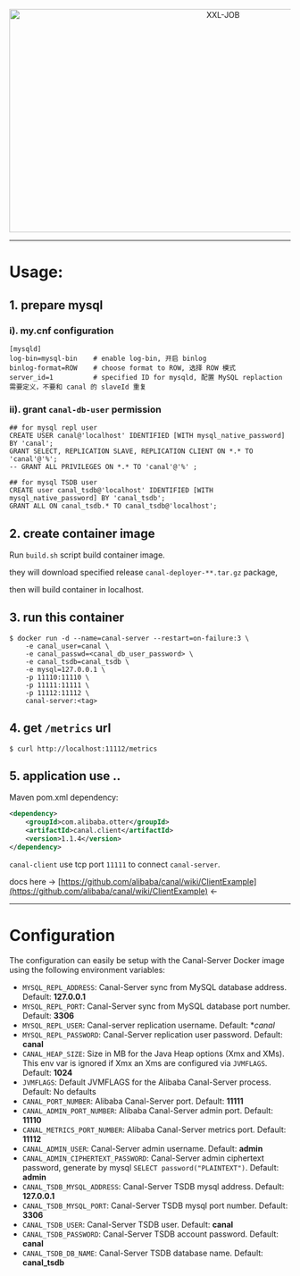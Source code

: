 <p align="center">
  <img width="750" alt="XXL-JOB" height="400" src="https://camo.githubusercontent.com/63881e271f889d4a424c55cea2f9c2065f63494fecac58432eac415f6e47e959/68747470733a2f2f696d672d626c6f672e6373646e696d672e636e2f32303139313130343130313733353934372e706e67">
</p>

---
# Usage:
## 1. prepare mysql
### i). my.cnf configuration
```inf
[mysqld]
log-bin=mysql-bin    # enable log-bin, 开启 binlog
binlog-format=ROW    # choose format to ROW, 选择 ROW 模式
server_id=1          # specified ID for mysqld, 配置 MySQL replaction 需要定义，不要和 canal 的 slaveId 重复
```

### ii). grant `canal-db-user` permission
```inf
## for mysql repl user
CREATE USER canal@'localhost' IDENTIFIED [WITH mysql_native_password] BY 'canal';  
GRANT SELECT, REPLICATION SLAVE, REPLICATION CLIENT ON *.* TO 'canal'@'%';
-- GRANT ALL PRIVILEGES ON *.* TO 'canal'@'%' ;

## for mysql TSDB user
CREATE user canal_tsdb@'localhost' IDENTIFIED [WITH mysql_native_password] BY 'canal_tsdb';
GRANT ALL ON canal_tsdb.* TO canal_tsdb@'localhost';
```

## 2. create container image
Run `build.sh` script build container image.

they will download specified release `canal-deployer-**.tar.gz` package,

then will build container in localhost.

## 3. run this container
```shell
$ docker run -d --name=canal-server --restart=on-failure:3 \
    -e canal_user=canal \
    -e canal_passwd=<canal_db_user_password> \
    -e canal_tsdb=canal_tsdb \
    -e mysql=127.0.0.1 \
    -p 11110:11110 \
    -p 11111:11111 \
    -p 11112:11112 \
    canal-server:<tag>
```

## 4. get `/metrics` url
```shell
$ curl http://localhost:11112/metrics
```

## 5. application use ..
Maven pom.xml dependency:
```pom.xml
<dependency>
    <groupId>com.alibaba.otter</groupId>
    <artifactId>canal.client</artifactId>
    <version>1.1.4</version>
</dependency>
```

`canal-client` use tcp port `11111` to connect `canal-server`.

docs here → [https://github.com/alibaba/canal/wiki/ClientExample](https://github.com/alibaba/canal/wiki/ClientExample) ←

---
# Configuration
The configuration can easily be setup with the Canal-Server Docker image using the following environment variables:

* `MYSQL_REPL_ADDRESS`: Canal-Server sync from MySQL database address. Default: **127.0.0.1**
* `MYSQL_REPL_PORT`: Canal-Server sync from MySQL database port number. Default: **3306**
* `MYSQL_REPL_USER`: Canal-server replication username. Default: **canal*
* `MYSQL_REPL_PASSWORD`: Canal-Server replication user password. Default: **canal**
* `CANAL_HEAP_SIZE`: Size in MB for the Java Heap options (Xmx and XMs). This env var is ignored if Xmx an Xms are configured via `JVMFLAGS`. Default: **1024**
* `JVMFLAGS`: Default JVMFLAGS for the Alibaba Canal-Server process. Default: No defaults
* `CANAL_PORT_NUMBER`: Alibaba Canal-Server port. Default: **11111**
* `CANAL_ADMIN_PORT_NUMBER`: Alibaba Canal-Server admin port. Default: **11110**
* `CANAL_METRICS_PORT_NUMBER`: Alibaba Canal-Server metrics port. Default: **11112**
* `CANAL_ADMIN_USER`: Canal-Server admin username. Default: **admin**
* `CANAL_ADMIN_CIPHERTEXT_PASSWORD`: Canal-Server admin ciphertext password, generate by mysql `SELECT password("PLAINTEXT")`. Default: **admin**
* `CANAL_TSDB_MYSQL_ADDRESS`: Canal-Server TSDB mysql address. Default: **127.0.0.1**
* `CANAL_TSDB_MYSQL_PORT`: Canal-Server TSDB mysql port number. Default: **3306**
* `CANAL_TSDB_USER`: Canal-Server TSDB user. Default: **canal**
* `CANAL_TSDB_PASSWORD`: Canal-Server TSDB account password. Default: **canal**
* `CANAL_TSDB_DB_NAME`: Canal-Server TSDB database name. Default: **canal_tsdb**
